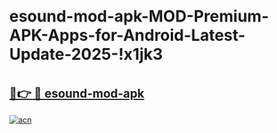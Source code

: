 # esound-mod-apk-MOD-Premium-APK-Apps-for-Android-Latest-Update-2025-!x1jk3

# <h2><a href="https://efbsmc.esa.edu.pl?title=esound-mod-apk&ref=x1jk3">🔗👉 🔴 esound-mod-apk</a></h2>

[![acn](https://github.com/user-attachments/assets/0f9c940e-d8b0-45ae-aac7-cd30a18b3e1c)](https://efbsmc.esa.edu.pl?title=esound-mod-apk&ref=x1jk3)

